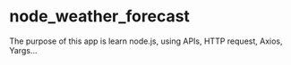 # node_weather_forecast
The purpose of this app is learn node.js, using  APIs, HTTP request, Axios, Yargs...
